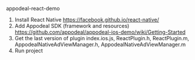 appodeal-react-demo

1) Install React Native https://facebook.github.io/react-native/   
2) Add Appodeal SDK (framework and resources) https://github.com/appodeal/appodeal-ios-demo/wiki/Getting-Started   
3) Get the last version of plugin index.ios.js, ReactPlugin.h, ReactPlugin.m, AppodealNativeAdViewManager.h, AppodealNativeAdViewManager.m
4) Run project   

